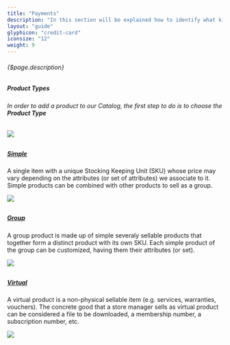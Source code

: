 ```yaml
---
title: "Payments"
description: "In this section will be explained how to identify what kind of product we are going to insert in our Catalog ."
layout: "guide"
glyphicon: "credit-card"
iconsize: "12"
weight: 9
---
```


###### {$page.description}

<article class="first-article" id="1">

## <h5>Product Types</h5>

<h6>In order to add a product to our Catalog, the first step to do is to choose the <b>Product Type</b></h6>

<img class="docs-img" src="/images/PlusWithMenu.png"/>

</article>

<article id="2">

## <h5><a href="/docs/product/simple">Simple</a></h5>

A single item with a unique Stocking Keeping Unit (SKU) whose price may vary depending on the attributes (or set of attributes) we associate to it. Simple products can be combined with other products to sell as a group.

<img class="docs-img" src="/images/SimpleProduct.jpg"/>

</article>

<article id="3">

## <h5><a href="/docs/product/group">Group</a></h5>

A group product is made up of simple severaly sellable products that together form a distinct product with
its own SKU. Each simple product of the group can be customized, having them their attributes (or set).

<img class="docs-img" src="/images/groupProduct.jpg"/>

</article>

<article class="last-article" id="4">

## <h5><a href="/docs/product/virtual">Virtual</a></h5>

A virtual product is a non-physical sellable item (e.g. services, warranties, vouchers). The concrete good that a store manager sells as virtual product can be considered a file to be downloaded, a membership number, a subscription number, etc.

<img class="docs-img" src="/images/virtualProduct.jpg"/>

</article><br><br><br>